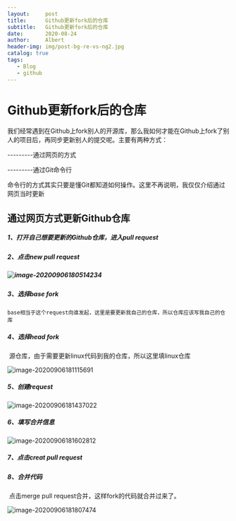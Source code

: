 ```yaml
---
layout:     post
title:      Github更新fork后的仓库
subtitle:   Github更新fork后的仓库
date:       2020-08-24
author:     Albert
header-img: img/post-bg-re-vs-ng2.jpg
catalog: true
tags:
   - Blog
   - github
---
```


# Github更新fork后的仓库

​	我们经常遇到在Github上fork别人的开源库，那么我如何才能在Github上fork了别人的项目后，再同步更新别人的提交呢。主要有两种方式：

---------通过网页的方式

---------通过Git命令行

​	命令行的方式其实只要是懂Git都知道如何操作。这里不再说明，我仅仅介绍通过网页当时更新

## 通过网页方式更新Github仓库

##### 1、打开自己想要更新的Github仓库，进入pull request

##### 2、点击new pull request

##### ![image-20200906180514234](https://gitee.com/cclinuxer/blog_image/raw/master/image/image-20200906180514234.png)

##### 3、选择base fork

  	base相当于这个request向谁发起，这里是要更新我自己的仓库，所以仓库应该写我自己的仓库

##### 4、选择head fork

​       源仓库，由于需要更新linux代码到我的仓库，所以这里填linux仓库

![image-20200906181115691](https://gitee.com/cclinuxer/blog_image/raw/master/image/image-20200906181115691.png)

##### 5、创建request

![image-20200906181437022](https://gitee.com/cclinuxer/blog_image/raw/master/image/image-20200906181437022.png)

##### 6、填写合并信息

![image-20200906181602812](https://gitee.com/cclinuxer/blog_image/raw/master/image/image-20200906181602812.png)

##### 7、点击creat pull request



##### 8、合并代码

​      点击merge pull request合并，这样fork的代码就合并过来了。

![image-20200906181807474](https://gitee.com/cclinuxer/blog_image/raw/master/image/image-20200906181807474.png)

